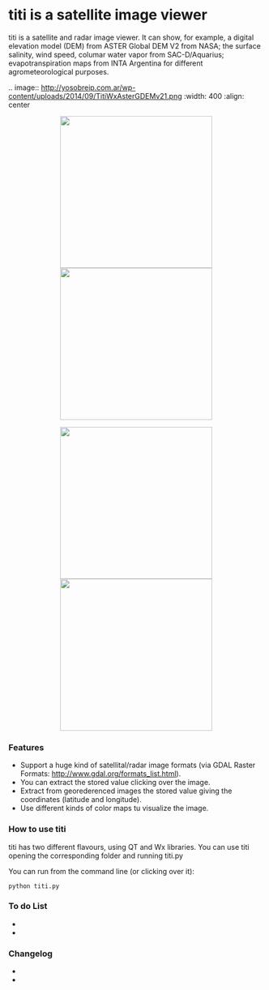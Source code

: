 titi is a satellite image viewer
====

titi is a satellite and radar image viewer. It can show, for example, a digital elevation model (DEM) from ASTER Global DEM V2 from NASA; the surface salinity, wind speed, columar water vapor from SAC-D/Aquarius; evapotranspiration maps from INTA Argentina for different agrometeorological purposes. 

.. image:: http://yosobreip.com.ar/wp-content/uploads/2014/09/TitiWxAsterGDEMv21.png
    :width: 400
    :align: center

<p align="center">
  <img width=300 src="http://yosobreip.com.ar/wp-content/uploads/2014/09/TitiWxAsterGDEMv21.png"/>
  <img width=300 src="http://yosobreip.com.ar/wp-content/uploads/2014/09/TitiWxETRmapINTA.png"/>
</p>

<p align="center">
  <img width=300 src="http://yosobreip.com.ar/wp-content/uploads/2014/09/titiQtColVaporSac-D.png"/>
  <img width=300 src="http://yosobreip.com.ar/wp-content/uploads/2014/09/titiQtTempSac-D.png"/>
</p>

### Features

* Support a huge kind of satellital/radar image formats (via GDAL Raster Formats: http://www.gdal.org/formats_list.html).
* You can extract the stored value clicking over the image.
* Extract from georederenced images the stored value giving the coordinates (latitude and longitude).
* Use different kinds of color maps tu visualize the image.

### How to use titi

titi has two different flavours, using QT and Wx libraries. You can use titi opening the corresponding folder and running titi.py 

You can run from the command line (or clicking over it):

    python titi.py
    
### To do List
*
*

### Changelog
*
*



